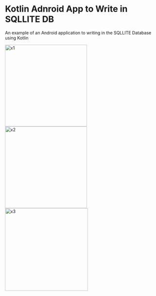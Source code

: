 # Kotlin Adnroid App to Write in SQLLITE DB
 
 An example of an Android application to writing in the SQLLITE Database using Kotlin  
 
 <img width="269" alt="x1" src="https://user-images.githubusercontent.com/72284697/170839707-8f89d9ff-56d3-4a53-9825-d1432081fa0e.png">  

<img width="269" alt="x2" src="https://user-images.githubusercontent.com/72284697/170839711-c783af31-020a-4359-b82a-8792b8ecf9d7.png">  

<img width="272" alt="x3" src="https://user-images.githubusercontent.com/72284697/170839715-7f09a910-4cb5-4191-b23d-c714cc466256.png">  
